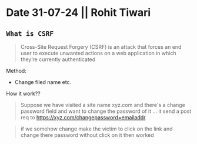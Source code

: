 # Date 31-07-24 || Rohit Tiwari


## `What is CSRF`

>Cross-Site Request Forgery (CSRF) is an attack that forces an end user to execute unwanted actions on a web application in which they’re currently authenticated

Method: 
- Change filed name etc.


How it work??

> Suppose we have visited a site name xyz.com and there's a change password field and want to change the password of it ...
> it send a post req to https://xyz.com/changepassword=emailaddr

> if we somehow change make the victim to click on the link and change there password  without click on it then worked